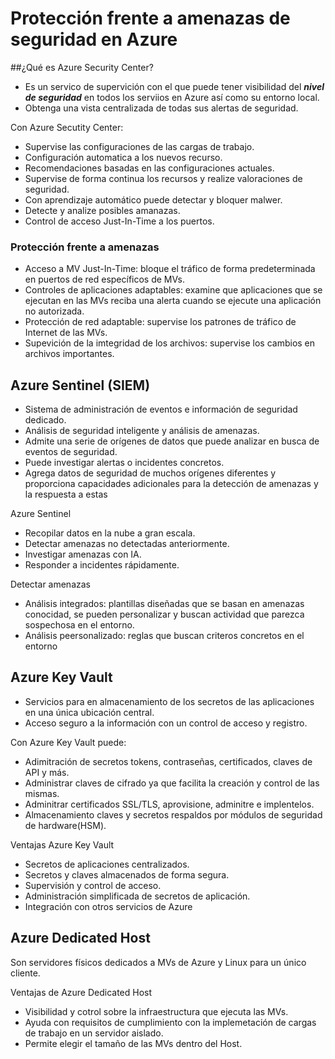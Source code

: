 # Protección frente a amenazas de seguridad en Azure

 ##¿Qué es Azure Security Center?
* Es un servico de supervición con el que puede tener visibilidad del ***nivel de
seguridad*** en todos los serviios en Azure así como su entorno local.
* Obtenga una vista centralizada de todas sus alertas de seguridad.

Con Azure Secutity Center:
* Supervise las configuraciones de las cargas de trabajo.
* Configuración automatica a los nuevos recurso.
* Recomendaciones basadas en las configuraciones actuales.
* Supervise de forma continua los recursos y realize valoraciones de seguridad.
* Con aprendizaje automático puede detectar y bloquer malwer.
* Detecte y analize posibles amanazas.
* Control de acceso Just-In-Time a los puertos.

### Protección frente a amenazas
* Acceso a MV Just-In-Time: bloque el tráfico de forma predeterminada en puertos 
de red específicos de MVs.
* Controles de aplicaciones adaptables: examine que aplicaciones que se ejecutan 
en las MVs reciba una alerta cuando se ejecute una aplicación no autorizada.
* Protección de red adaptable: supervise los patrones de tráfico de Internet de las MVs. 
* Supevición de la imtegridad de los archivos: supervise los cambios en archivos 
importantes.

## Azure Sentinel (SIEM)
* Sistema de administración de eventos e información de seguridad dedicado.
* Análisis de seguridad inteligente y análisis de amenazas.
* Admite una serie de orígenes de datos que puede analizar en
 busca de eventos de seguridad.
* Puede investigar alertas o incidentes concretos.
* Agrega datos de seguridad de muchos orígenes diferentes y proporciona capacidades
adicionales para la detección de amenazas y la respuesta a estas

Azure Sentinel
* Recopilar datos en la nube a gran escala.
* Detectar amenazas no detectadas anteriormente.
* Investigar amenazas con IA.
* Responder a incidentes rápidamente.

Detectar amenazas
* Análisis integrados: plantillas diseñadas que se basan en amenazas conocidad, se 
pueden personalizar y buscan actividad que parezca sospechosa en el entorno. 
* Análisis peersonalizado: reglas que buscan criteros concretos en el entorno


## Azure Key Vault
* Servicios para en almacenamiento de los secretos de las aplicaciones 
en una única ubicación central.
* Acceso seguro a la información con un control de acceso y registro.

Con Azure Key Vault puede:

- Adimitración de secretos tokens, contraseñas, certificados, claves 
de API y más.
- Administrar claves de cifrado ya que facilita la creación y control de las mismas.
- Adminitrar certificados SSL/TLS, aprovisione, adminitre e implentelos.
- Almacenamiento claves y secretos respaldos por módulos de seguridad de hardware(HSM).

Ventajas Azure Key Vault 
* Secretos de aplicaciones centralizados.
* Secretos y claves almacenados de forma segura.
* Supervisión y control de acceso.
* Administración simplificada de secretos de aplicación.
* Integración con otros servicios de Azure


## Azure Dedicated Host
Son servidores físicos dedicados a MVs  de Azure y Linux para un único cliente.


Ventajas de Azure Dedicated Host

* Visibilidad y cotrol sobre la infraestructura que ejecuta las MVs.
* Ayuda con requisitos de  cumplimiento con la implemetación de cargas de trabajo en un 
servidor aislado.
* Permite elegir el tamaño de las MVs dentro del Host.